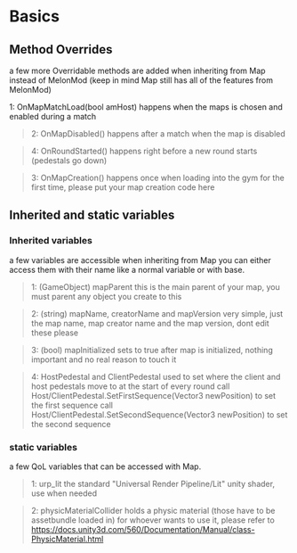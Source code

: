 # Basics

## Method Overrides 
a few more Overridable methods are added when inheriting from Map instead of MelonMod (keep in mind Map still has all of the features from MelonMod)

1: OnMapMatchLoad(bool amHost)
happens when the maps is chosen and enabled during a match

> 2: OnMapDisabled() 
> happens after a match when the map is disabled

> 4: OnRoundStarted()
> happens right before a new round starts (pedestals go down)

> 3: OnMapCreation()
> happens once when loading into the gym for the first time, please put your map creation code here

## Inherited and static variables

### Inherited variables
a few variables are accessible when inheriting from Map
you can either access them with their name like a normal variable or with base.<variableName>

> 1: (GameObject) mapParent
> this is the main parent of your map, you must parent any object you create to this

> 2: (string) mapName, creatorName and mapVersion
> very simple, just the map name, map creator name and the map version, dont edit these please

> 3: (bool) mapInitialized
> sets to true after map is initialized, nothing important and no real reason to touch it

> 4: HostPedestal and ClientPedestal
> used to set where the client and host pedestals move to at the start of every round
> call Host/ClientPedestal.SetFirstSequence(Vector3 newPosition) to set the first sequence
> call Host/ClientPedestal.SetSecondSequence(Vector3 newPosition) to set the second sequence

### static variables
a few QoL variables that can be accessed with Map.<variableName>

> 1: urp_lit
> the standard "Universal Render Pipeline/Lit" unity shader, use when needed

> 2: physicMaterialCollider
> holds a physic material (those have to be assetbundle loaded in) for whoever wants to use it, please refer to https://docs.unity3d.com/560/Documentation/Manual/class-PhysicMaterial.html

